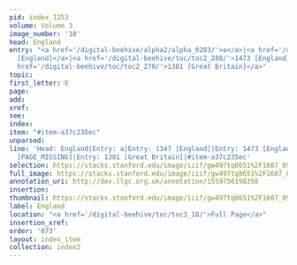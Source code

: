 ```yaml
---
pid: index_1253
volume: Volume 3
image_number: '18'
head: England
entry: "<a href='/digital-beehive/alpha2/alpha_0283/'>a</a>|<a href='/digital-beehive/toc/toc2_263/'>1347
  [England]</a>|<a href='/digital-beehive/toc/toc2_288/'>1473 [England]</a>|1840 [PAGE_MISSING]|<a
  href='/digital-beehive/toc/toc2_270/'>1381 [Great Britain]</a>"
topic: 
first_letter: E
page: 
add: 
xref: 
see: 
index: 
item: "#item-a37c235ec"
unparsed: 
line: 'Head: England|Entry: a|Entry: 1347 [England]|Entry: 1473 [England]|Entry: 1840
  [PAGE_MISSING]|Entry: 1381 [Great Britain]|#item-a37c235ec'
selection: https://stacks.stanford.edu/image/iiif/gw497tq8651%2F1607_0961/1842,1442,745,208/full/0/default.jpg
full_image: https://stacks.stanford.edu/image/iiif/gw497tq8651%2F1607_0961/full/full/0/default.jpg
annotation_uri: http://dev.llgc.org.uk/annotation/1559756198358
insertion: 
thumbnail: https://stacks.stanford.edu/image/iiif/gw497tq8651%2F1607_0961/1842,1442,745,208/150,/0/default.jpg
label: England
location: "<a href='/digital-beehive/toc/toc3_18/'>Full Page</a>"
insertion_xref: 
order: '073'
layout: index_item
collection: index2
---
```

